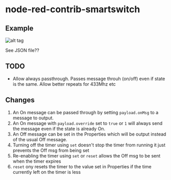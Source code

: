 # node-red-contrib-smartswitch

## Example

![alt tag](https://raw.github.com/scottp/node-red-contrib-smartswitch/master/example.png)

See JSON file??

## TODO

* Allow always passthrough. Passes message throuh (on/off) even if state is the same. Allow better repeats for 433Mhz etc

## Changes
1. An On message can be passed through by setting `payload.onMsg` to a message to output.
2. An On message with `payload.override` set to `true` or `1` will always send the message even if the state is already On.   
3. An Off message can be set in the Properties which will be output instead of the usual Off message.
4. Turning off the timer using `set` doesn't stop the timer from running it just prevents the Off msg from being set
5. Re-enabling the timer using `set` or `reset` allows the Off msg to be sent when the timer expires
6. `reset` ony resets the timer to the value set in Properties if the time currently left on the timer is less